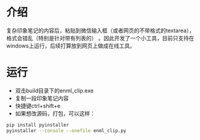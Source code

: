 # 介绍
复杂印象笔记的内容后，粘贴到微信输入框（或者网页的不带格式的textarea），格式会错乱（特别是针对带有列表的）
。因此开发了一个小工具，目前只支持在windows上运行，后续打算放到网页上做成在线工具。
# 运行
* 双击build目录下的enml_clip.exe
* 复制一段印象笔记内容
* 快捷键ctrl+shift+e
* 如果想改源码，打包，可以这样：
```bash
pip install pyinstaller
pyinstaller --console --onefile enml_clip.py
```
